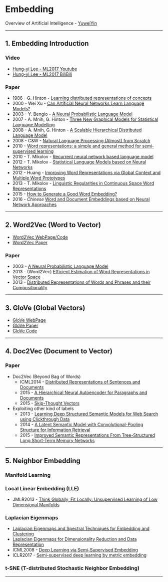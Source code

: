 # Embedding

Overview of Artificial Intelligence - [YuweiYin](https://github.com/YuweiYin)

---

## 1. Embedding Introduction

### Video

- [Hung-yi Lee - ML2017 Youtube](https://www.youtube.com/watch?v=X7PH3NuYW0Q)
- [Hung-yi Lee - ML2017 BiliBili](https://www.bilibili.com/video/av10590361/?p=25)

### Paper

- 1986 - G. Hinton - [Learning distributed representations of concepts](https://www.cs.toronto.edu/~hinton/absps/ieee-lre.pdf)
- 2000 - Wei Xu - [Can Artificial Neural Networks Learn Language Models?](http://www.speech.cs.cmu.edu/Communicator/papers/01291.pdf)
- 2003 - Y. Bengio - [A Neural Probabilistic Language Model](http://www.jmlr.org/papers/volume3/bengio03a/bengio03a.pdf)
- 2007 - A. Mnih, G. Hinton - [Three New Graphical Models for Statistical Language Modelling](https://www.cs.toronto.edu/~amnih/papers/threenew.pdf)
- 2008 - A. Mnih, G. Hinton - [A Scalable Hierarchical Distributed Language Model](https://www.cs.toronto.edu/~amnih/papers/hlbl_final.pdf)
- 2008 - C&W - [Natural Language Processing (Almost) from Scratch](http://www.jmlr.org/papers/volume12/collobert11a/collobert11a.pdf)
- 2010 - [Word representations: a simple and general method for semi-supervised learning](http://www.iro.umontreal.ca/~lisa/pointeurs/turian-wordrepresentations-acl10.pdf)
- 2010 - T. Mikolov - [Recurrent neural network based language model](https://www.fit.vutbr.cz/research/groups/speech/publi/2010/mikolov_interspeech2010_IS100722.pdf)
- 2012 - T. Mikolov - [Statistical Language Models based on Neural Networks](https://www.fit.vutbr.cz/~imikolov/rnnlm/thesis.pdf)
- 2012 - Huang - [Improving Word Representations via Global Context and Multiple Word Prototypes](https://nlp.stanford.edu/pubs/HuangACL12.pdf)
- 2013 - T. Mikolov - [Linguistic Regularities in Continuous Space Word Representations](https://www.aclweb.org/anthology/N13-1090.pdf)
- 2015 - [How to Generate a Good Word Embedding?](https://arxiv.org/pdf/1507.05523.pdf)
- 2016 - *Chinese* [Word and Document Embeddings based on Neural Network Approaches](https://arxiv.org/abs/1611.05962)

---

## 2. Word2Vec (Word to Vector)

- [Word2Vec WebPage/Code](https://code.google.com/archive/p/word2vec/)
- [Word2Vec Paper](https://arxiv.org/abs/1301.3781)

### Paper

- 2003 - [A Neural Probabilistic Language Model](http://www.jmlr.org/papers/v3/bengio03a)
- 2013 - (Word2Vec) [Efficient Estimation of Word Representations in Vector Space](https://arxiv.org/abs/1301.3781)
- 2013 - [Distributed Representations of Words and Phrases and their Compositionality](https://arxiv.org/abs/1310.4546)

---

## 3. GloVe (Global Vectors)

- [GloVe WebPage](https://nlp.stanford.edu/projects/glove/)
- [GloVe Paper](https://nlp.stanford.edu/pubs/glove.pdf)
- [GloVe Code](https://github.com/stanfordnlp/GloVe)

---

## 4. Doc2Vec (Document to Vector)

### Paper

- Doc2Vec (Beyond Bag of Words)
	- ICML2014 - [Distributed Representations of Sentences and Documents](https://arxiv.org/abs/1405.4053)
	- 2015 - [A Hierarchical Neural Autoencoder for Paragraphs and Documents](https://arxiv.org/abs/1506.01057.pdf)
	- 2015 - [Skip-Thought Vectors](https://arxiv.org/abs/1506.06726)
- Exploiting other kind of labels
	- 2013 - [Learning Deep Structured Semantic Models for Web Search using Clickthrough Data](https://posenhuang.github.io/papers/cikm2013_DSSM_fullversion.pdf)
	- 2014 - [A Latent Semantic Model with Convolutional-Pooling Structure for Information Retrieval](http://www.iro.umontreal.ca/~lisa/pointeurs/ir0895-he-2.pdf)
	- 2015 - [Improved Semantic Representations From Tree-Structured Long Short-Term Memory Networks](https://arxiv.org/abs/1503.00075)

---

## 5. Neighbor Embedding

### Manifold Learning

### Local Linear Embedding (LLE)

- JMLR2013 - [Think Globally, Fit Locally: Unsupervised Learning of Low Dimensional Manifolds](http://www.jmlr.org/papers/volume4/saul03a/saul03a.pdf)

### Laplacian Eigenmaps

- [Laplacian Eigenmaps and Spectral Techniques for Embedding and Clustering](http://web.cse.ohio-state.edu/~belkin.8/papers/LEM_NIPS_01.pdf)
- [Laplacian Eigenmaps for Dimensionality Reduction and Data Representation](http://www2.imm.dtu.dk/projects/manifold/Papers/Laplacian.pdf)
- ICML2008 - [Deep Learning via Semi-Supervised Embedding](http://www.thespermwhale.com/jaseweston/papers/deep_embed.pdf)
- ICLR2017 - [Semi-supervised deep learning by metric embedding](https://arxiv.org/abs/1611.01449.pdf)

### t-SNE (T-distributed Stochastic Neighbor Embedding)

---
